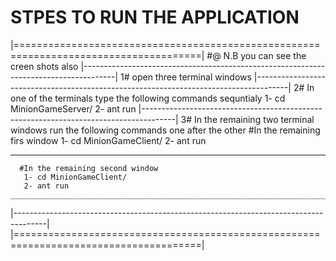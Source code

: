 #  STPES TO RUN THE APPLICATION
|======================================================================================|
#@ N.B you can see the creen shots also 
|--------------------------------------------------------------------------------------|
   1# open three terminal windows 
|--------------------------------------------------------------------------------------|
   2# In one of the terminals  type the following commands sequntialy
       1- cd MinionGameServer/
       2- ant run 
|--------------------------------------------------------------------------------------|
   3# In the remaining two terminal windows run the following commands one after the other
     #In the remaining firs window
       1- cd MinionGameClient/
       2- ant run 
   ______________________________________________________________________ 
      #In the remaining second window
       1- cd MinionGameClient/
       2- ant run 
    __________________________________________________________________________ 
|--------------------------------------------------------------------------------------|
|======================================================================================|
